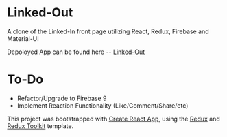 # Linked-Out

A clone of the Linked-In front page utilizing React, Redux, Firebase and Material-UI

Depoloyed App can be found here -- [Linked-Out](https://linked-out-51448.web.app/)

# To-Do

- Refactor/Upgrade to Firebase 9
- Implement Reaction Functionality (Like/Comment/Share/etc)

This project was bootstrapped with [Create React App](https://github.com/facebook/create-react-app), using the [Redux](https://redux.js.org/) and [Redux Toolkit](https://redux-toolkit.js.org/) template.
